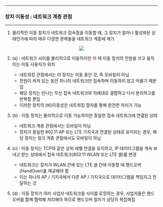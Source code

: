 -----
### 장치 이동성 : 네트워크 계층 관점
-----
1. 물리적인 이동 장치가 네트워크 접속점을 이동할 때, 그 장치가 얼마나 활성화된 상태인가에 따라 매우 다양한 문제들을 네트워크 계층에 제기
<div align="center">
<img src="https://github.com/user-attachments/assets/59a04309-4e17-4be8-bafd-84f695d3a6cc">
</div>

2. (a) : 네트워크 사이를 물리적으로 이동하지만 이 때 이동 장치의 전원을 끄고 움직이는 이동 사용자가 위치
   - 네트워킹 관점에서는 이 장치는 이동 중인 것, 즉 모바일이 아님
   - 전원이 켜져 있는 동안 하나의 네트워크만 접속하며 이동하지 않고 머물기 때문임
   - 해당 장치는 만나는 무선 접속 네트워크와 차례대로 결합하고 다시 분리하고를 반복할 뿐임
   - 이러한 장치의 (비)이동성은 네트워킹 절차를 통해 완전한 처리가 가능

3. (b) : 이동 장치는 물리적으로 이동 가능하지만 동일한 접속 네트워크에 연결된 상태
   - 네트워크 계층 관점에서는 모바일이 아님
   - 장치가 동일한 802.11 AP 또는 LTE 기지국과 연결된 상태로 유지되는 경우, 해당 장치는 링크 계층 관점에서도 모바일이 아님

4. (c) : 이동 장치는 TCP와 같은 상위 레벨 연결을 유지하고, IP 데이터그램을 계속 보내고 받는 상태에서 접속 네트워크(802.11 WLAN 또는 LTE 셀)를 변경
   - 네트워크는 장치가 WLAN 간에 있는 LTE 셀 간에 이동할 때 핸드오버(HandOver)를 제공해야 함
   - 이는 하나의 AP / 기지국에서 다른 AP / 기지국으로 데이터그램을 책임지고 전달하는 것
  
5. (d) : 이동 장치가 여러 사업자 네트워크들 사이를 로밍하는 경우, 사업자들은 핸드오버를 함꼐 협력해 처리해야 하므로 핸드오버 절차가 상당히 복잡해짐
